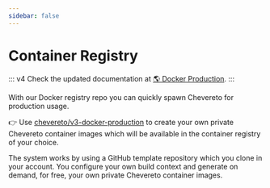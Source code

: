 ```yaml
---
sidebar: false
---
```


# Container Registry

::: v4
Check the updated documentation at [🌎 Docker Production](https://v4-docs.chevereto.com/guides/docker/production.html).
:::

With our Docker registry repo you can quickly spawn Chevereto for production usage.

👉 Use [chevereto/v3-docker-production](https://github.com/chevereto/v3-docker-production) to create your own private Chevereto container images which will be available in the container registry of your choice.

The system works by using a GitHub template repository which you clone in your account. You configure your own build context and generate on demand, for free, your own private Chevereto container images.
